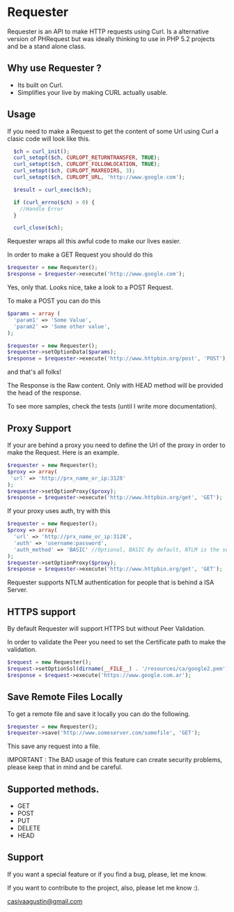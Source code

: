 Requester
=========

 Requester is an API to make HTTP requests using Curl. Is a alternative version
of PHRequest but was ideally thinking to use in PHP 5.2 projects and be a stand
alone class.

## Why use Requester ?

- Its built on Curl.
- Simplifies your live by making CURL actually usable.

## Usage
If you need to make a Request to get the content of some Url using Curl a clasic
code will look like this.

``` php
  $ch = curl_init();
  curl_setopt($ch, CURLOPT_RETURNTRANSFER, TRUE);
  curl_setopt($ch, CURLOPT_FOLLOWLOCATION, TRUE);
  curl_setopt($ch, CURLOPT_MAXREDIRS, 3);
  curl_setopt($ch, CURLOPT_URL, 'http://www.google.com');

  $result = curl_exec($ch);

  if (curl_errno($ch) > 0) {
    //Handle Error
  }

  curl_close($ch);
```

Requester wraps all this awful code to make our lives easier.

In order to make a GET Request you should do this

``` php
$requester = new Requester();
$response = $requester->execute('http://www.google.com');
```

Yes, only that. Looks nice, take a look to a POST Request.

To make a POST you can do this

``` php
$params = array (
  'param1' => 'Some Value',
  'param2' => 'Some other value',
);

$requester = new Requester();
$requester->setOptionData($params);
$response = $requester->execute('http://www.httpbin.org/post', 'POST');
```

and that's all folks!

The Response is the Raw content. Only with HEAD method will be provided
the head of the response.

To see more samples, check the tests (until I write more documentation).

## Proxy Support

If your are behind a proxy you need to define the Url of the proxy in order to
make the Request. Here is an example.

``` php
$requester = new Requester();
$proxy => array(
 'url' => 'http://prx_name_or_ip:3128'
);
$requester->setOptionProxy($proxy);
$response = $requester->execute('http://www.httpbin.org/get', 'GET');
```

If your proxy uses auth, try with this

``` php
$requester = new Requester();
$proxy => array(
  'url' => 'http://prx_name_or_ip:3128',
  'auth' => 'username:password',
  'auth_method' => 'BASIC' //Optional, BASIC By default, NTLM is the second option.
);
$requester->setOptionProxy($proxy);
$response = $requester->execute('http://www.httpbin.org/get', 'GET');
```
Requester supports NTLM authentication for people that is behind a ISA Server.

## HTTPS support

By default Requester will support HTTPS but without Peer Validation.

In order to validate the Peer you need to set the Certificate path to make
the validation.

``` php
$request = new Requester();
$request->setOptionSsl(dirname(__FILE__) . '/resources/ca/google2.pem');
$response = $request->execute('https://www.google.com.ar');
```

## Save Remote Files Locally

To get a remote file and save it locally you can do the following.

``` php
$requester = new Requester();
$requester->save('http://www.someserver.com/somefile', 'GET');
```

This save any request into a file.

IMPORTANT : The BAD usage of this feature can create security problems, please
keep that in mind and be careful.

## Supported methods.

 - GET
 - POST
 - PUT
 - DELETE
 - HEAD

## Support

If you want a special feature or if you find a bug, please, let me know.

If you want to contribute to the project, also, please let me know :).

casivaagustin@gmail.com